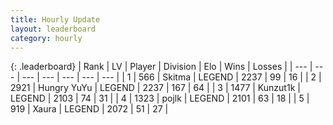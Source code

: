 ```yaml
---
title: Hourly Update
layout: leaderboard
category: hourly
---
```


{: .leaderboard}
| Rank | LV | Player | Division | Elo | Wins | Losses |
| --- | --- | --- | --- | --- | --- | --- |
| <span data-change="0">1</span> | 566 | <span title="ID: 402846">Skitma</span> | LEGEND | <span data-change="0">2237</span> | <span data-change="0">99</span> | <span data-change="0">16</span> |
| <span data-change="0">2</span> | 2921 | <span title="ID: 164871">Hungry YuYu</span> | LEGEND | <span data-change="0">2237</span> | <span data-change="0">167</span> | <span data-change="0">64</span> |
| <span data-change="1">3</span> | 1477 | <span title="ID: 392407">Kunzut1k</span> | LEGEND | <span data-change="0">2103</span> | <span data-change="0">74</span> | <span data-change="0">31</span> |
| <span data-change="-1">4</span> | 1323 | <span title="ID: 4783">pojlk</span> | LEGEND | <span data-change="-30">2101</span> | <span data-change="1">63</span> | <span data-change="3">18</span> |
| <span data-change="0">5</span> | 919 | <span title="ID: 200908">Xaura</span> | LEGEND | <span data-change="0">2072</span> | <span data-change="0">51</span> | <span data-change="0">27</span> |